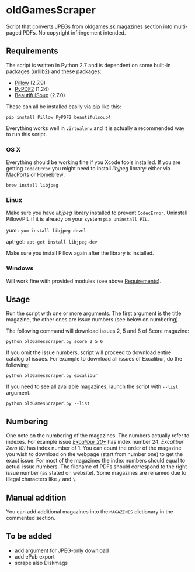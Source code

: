 # oldGamesScraper

Script that converts JPEGs from [oldgames.sk magazines](http://www.oldgames.sk/mags/) section into multi-paged PDFs. No copyright infringement intended.

## Requirements

The script is written in Python 2.7 and is dependent on some built-in packages (urllib2) and these packages:

- [Pillow](http://pillow.readthedocs.org/installation.html) (2.7.9)
- [PyPDF2](http://mstamy2.github.io/PyPDF2/) (1.24)
- [BeautifulSoup](http://www.crummy.com/software/BeautifulSoup/bs4/doc/) (2.7.0)

These can all be installed easily via [pip](https://pypi.python.org/pypi/pip/) like this:  

	pip install Pillow PyPDF2 beautifulsoup4

Everything works well in `virtualenv` and it is actually a recommended way to run this script.

### OS X

Everything should be working fine if you Xcode tools installed. If you are getting `CodecError` you might need to install _libjpeg_ library: either via [MacPorts](http://ethan.tira-thompson.com/Mac_OS_X_Ports.html) or [Homebrew](http://brew.sh):

	brew install libjpeg

### Linux

Make sure you have _libjpeg_ library installed to prevent `CodecError`. Uninstall Pillow/PIL if it is already on your system `pip uninstall PIL`.

yum : `yum install libjpeg-devel`

apt-get: `apt-get install libjpeg-dev`

Make sure you install Pillow again after the library is installed.

### Windows

Will work fine with provided modules (see above [Requirements](#requirements)).

## Usage

Run the script with one or more arguments. The first argument is the title magazine, the other ones are issue numbers (see below on numbering). 

The following command will download issues 2, 5 and 6 of Score magazine:

	python oldGamesScraper.py score 2 5 6

If you omit the issue numbers, script will proceed to download entire catalog of issues. For example to download all issues of Excalibur, do the following:

	python oldGamesScraper.py excalibur

If you need to see all available magazines, launch the script with `--list` argument. 

	python oldGamesScraper.py --list

## Numbering

One note on the numbering of the magazines. The numbers actually refer to indexes. For example issue [*Excalibur 20+*](http://www.oldgames.sk/mag/excalibur-20-plus/) has index number 24. _Excalibur Zero (0)_ has index number of 1.
You can count the order of the magazine you wish to download on the webpage (start from number one) to get the exact issue. For most of the magazines the index numbers should equal to actual issue numbers. The filename of PDFs should correspond to the right issue number (as stated on website). Some magazines are renamed due to illegal characters like `/` and `\`.

## Manual addition

You can add additional magazines into the `MAGAZINES` dictionary in the commented section.

## To be added

- add argument for JPEG-only download
- add ePub export
- scrape also Diskmags
